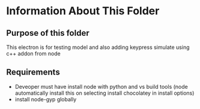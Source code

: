 # Information About This Folder

## Purpose of this folder

This electron is for testing model and also adding keypress simulate using c++ addon from node

## Requirements

-   Deveoper must have install node with python and vs build tools (node automatically install this on selecting install chocolatey in install options)
-   install node-gyp globally
